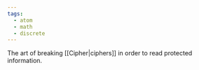 ```yaml
---
tags:
  - atom
  - math
  - discrete
---
```

The art of breaking [[Cipher|ciphers]] in order to read protected information.